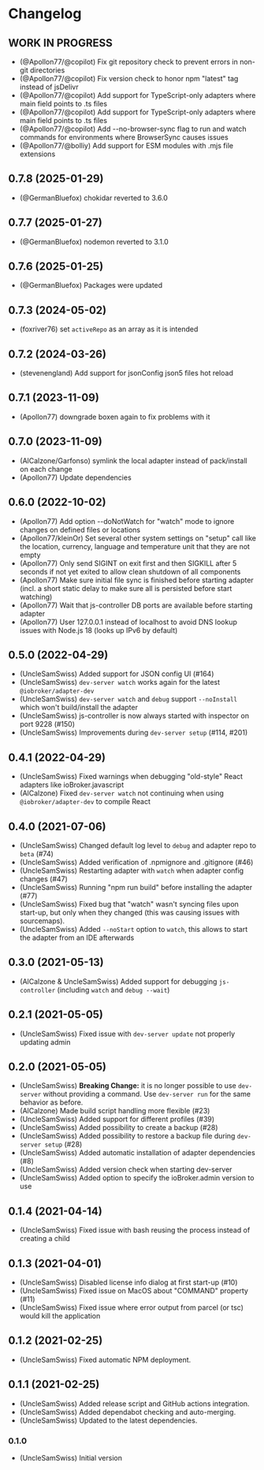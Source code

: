 # Changelog

<!--
    Placeholder for the next version (at the beginning of the line):
    ## **WORK IN PROGRESS**
-->

## **WORK IN PROGRESS**

- (@Apollon77/@copilot) Fix git repository check to prevent errors in non-git directories
- (@Apollon77/@copilot) Fix version check to honor npm "latest" tag instead of jsDelivr
- (@Apollon77/@copilot) Add support for TypeScript-only adapters where main field points to .ts files
- (@Apollon77/@copilot) Add support for TypeScript-only adapters where main field points to .ts files
- (@Apollon77/@copilot) Add --no-browser-sync flag to run and watch commands for environments where BrowserSync causes issues
- (@Apollon77/@bolliy) Add support for ESM modules with .mjs file extensions

## 0.7.8 (2025-01-29)

- (@GermanBluefox) chokidar reverted to 3.6.0

## 0.7.7 (2025-01-27)

- (@GermanBluefox) nodemon reverted to 3.1.0

## 0.7.6 (2025-01-25)

- (@GermanBluefox) Packages were updated

## 0.7.3 (2024-05-02)

- (foxriver76) set `activeRepo` as an array as it is intended

## 0.7.2 (2024-03-26)

- (stevenengland) Add support for jsonConfig json5 files hot reload

## 0.7.1 (2023-11-09)

- (Apollon77) downgrade boxen again to fix problems with it

## 0.7.0 (2023-11-09)

- (AlCalzone/Garfonso) symlink the local adapter instead of pack/install on each change
- (Apollon77) Update dependencies

## 0.6.0 (2022-10-02)

- (Apollon77) Add option --doNotWatch for "watch" mode to ignore changes on defined files or locations
- (Apollon77/kleinOr) Set several other system settings on "setup" call like the location, currency, language and temperature unit that they are not empty
- (Apollon77) Only send SIGINT on exit first and then SIGKILL after 5 seconds if not yet exited to allow clean shutdown of all components
- (Apollon77) Make sure initial file sync is finished before starting adapter (incl. a short static delay to make sure all is persisted before start watching)
- (Apollon77) Wait that js-controller DB ports are available before starting adapter
- (Apollon77) User 127.0.0.1 instead of localhost to avoid DNS lookup issues with Node.js 18 (looks up IPv6 by default)

## 0.5.0 (2022-04-29)

- (UncleSamSwiss) Added support for JSON config UI (#164)
- (UncleSamSwiss) `dev-server watch` works again for the latest `@iobroker/adapter-dev`
- (UncleSamSwiss) `dev-server watch` and `debug` support `--noInstall` which won't build/install the adapter
- (UncleSamSwiss) js-controller is now always started with inspector on port 9228 (#150)
- (UncleSamSwiss) Improvements during `dev-server setup` (#114, #201)

## 0.4.1 (2022-04-29)

- (UncleSamSwiss) Fixed warnings when debugging "old-style" React adapters like ioBroker.javascript
- (AlCalzone) Fixed `dev-server watch` not continuing when using `@iobroker/adapter-dev` to compile React

## 0.4.0 (2021-07-06)

- (UncleSamSwiss) Changed default log level to `debug` and adapter repo to `beta` (#74)
- (UncleSamSwiss) Added verification of .npmignore and .gitignore (#46)
- (UncleSamSwiss) Restarting adapter with `watch` when adapter config changes (#47)
- (UncleSamSwiss) Running "npm run build" before installing the adapter (#77)
- (UncleSamSwiss) Fixed bug that "watch" wasn't syncing files upon start-up, but only when they changed (this was causing issues with sourcemaps).
- (UncleSamSwiss) Added `--noStart` option to `watch`, this allows to start the adapter from an IDE afterwards

## 0.3.0 (2021-05-13)

- (AlCalzone & UncleSamSwiss) Added support for debugging `js-controller` (including `watch` and `debug --wait`)

## 0.2.1 (2021-05-05)

- (UncleSamSwiss) Fixed issue with `dev-server update` not properly updating admin

## 0.2.0 (2021-05-05)

- (UncleSamSwiss) **Breaking Change:** it is no longer possible to use `dev-server` without providing a command. Use `dev-server run` for the same behavior as before.
- (AlCalzone) Made build script handling more flexible (#23)
- (UncleSamSwiss) Added support for different profiles (#39)
- (UncleSamSwiss) Added possibility to create a backup (#28)
- (UncleSamSwiss) Added possibility to restore a backup file during `dev-server setup` (#28)
- (UncleSamSwiss) Added automatic installation of adapter dependencies (#8)
- (UncleSamSwiss) Added version check when starting dev-server
- (UncleSamSwiss) Added option to specify the ioBroker.admin version to use

## 0.1.4 (2021-04-14)

- (UncleSamSwiss) Fixed issue with bash reusing the process instead of creating a child

## 0.1.3 (2021-04-01)

- (UncleSamSwiss) Disabled license info dialog at first start-up (#10)
- (UncleSamSwiss) Fixed issue on MacOS about "COMMAND" property (#11)
- (UncleSamSwiss) Fixed issue where error output from parcel (or tsc) would kill the application

## 0.1.2 (2021-02-25)

- (UncleSamSwiss) Fixed automatic NPM deployment.

## 0.1.1 (2021-02-25)

- (UncleSamSwiss) Added release script and GitHub actions integration.
- (UncleSamSwiss) Added dependabot checking and auto-merging.
- (UncleSamSwiss) Updated to the latest dependencies.

### 0.1.0

- (UncleSamSwiss) Initial version
